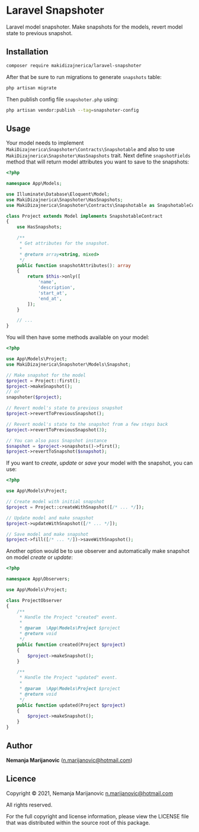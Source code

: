# Laravel Snapshoter

Laravel model snapshoter. Make snapshots for the models, revert model state to previous snapshot.

## Installation

```bash
composer require makidizajnerica/laravel-snapshoter
```

After that be sure to run migrations to generate `snapshots` table:

```bash
php artisan migrate
```

Then publish config file `snapshoter.php` using:

```bash
php artisan vendor:publish --tag=snapshoter-config
```

## Usage

Your model needs to implement `MakiDizajnerica\Snapshoter\Contracts\Snapshotable` and also to use `MakiDizajnerica\Snapshoter\HasSnapshots` trait. Next define `snapshotFields` method that will return model attributes you want to save to the snapshots:

```php
<?php

namespace App\Models;

use Illuminate\Database\Eloquent\Model;
use MakiDizajnerica\Snapshoter\HasSnapshots;
use MakiDizajnerica\Snapshoter\Contracts\Snapshotable as SnapshotableContract;

class Project extends Model implements SnapshotableContract
{
    use HasSnapshots;

    /**
     * Get attributes for the snapshot.
     *
     * @return array<string, mixed>
     */
    public function snapshotAttributes(): array
    {
        return $this->only([
            'name',
            'description',
            'start_at',
            'end_at',
        ]);
    }

    // ...
}
```

You will then have some methods available on your model:

```php
<?php

use App\Models\Project;
use MakiDizajnerica\Snapshoter\Models\Snapshot;

// Make snapshot for the model
$project = Project::first();
$project->makeSnapshot();
// or
snapshoter($project);

// Revert model's state to previous snapshot
$project->revertToPreviousSnapshot();

// Revert model's state to the snapshot from a few steps back
$project->revertToPreviousSnapshot(3);

// You can also pass Snapshot instance
$snapshot = $project->snapshots()->first();
$project->revertToSnapshot($snapshot);
```

If you want to *create*, *update* or *save* your model with the snapshot, you can use:

```php
<?php

use App\Models\Project;

// Create model with initial snapshot
$project = Project::createWithSnapshot([/* ... */]);

// Update model and make snapshot
$project->updateWithSnapshot([/* ... */]);

// Save model and make snapshot
$project->fill([/* ... */])->saveWithSnapshot();
```

Another option would be to use observer and automatically make snapshot on model *create* or *update*: 

```php
<?php

namespace App\Observers;

use App\Models\Project;

class ProjectObserver
{
    /**
     * Handle the Project "created" event.
     *
     * @param  \App\Models\Project $project
     * @return void
     */
    public function created(Project $project)
    {
        $project->makeSnapshot();
    }

    /**
     * Handle the Project "updated" event.
     *
     * @param  \App\Models\Project $project
     * @return void
     */
    public function updated(Project $project)
    {
        $project->makeSnapshot();
    }
}
```

## Author

**Nemanja Marijanovic** (<n.marijanovic@hotmail.com>) 

## Licence

Copyright © 2021, Nemanja Marijanovic <n.marijanovic@hotmail.com>

All rights reserved.

For the full copyright and license information, please view the LICENSE 
file that was distributed within the source root of this package.